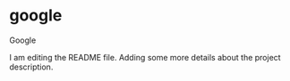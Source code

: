 # google
Google

I am editing the README file. Adding some more details about the project description.


